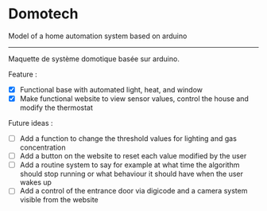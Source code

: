 # Domotech
Model of a home automation system based on arduino
___________________________________________________

Maquette de système domotique basée sur arduino.

Feature :
- [x] Functional base with automated light, heat, and window
- [x] Make functional website to view sensor values, control the house and modify the thermostat

Future ideas :
- [ ] Add a function to change the threshold values for lighting and gas concentration
- [ ] Add a button on the website to reset each value modified by the user
- [ ] Add a routine system to say for example at what time the algorithm should stop running or what behaviour it should have when the user wakes up
- [ ] Add a control of the entrance door via digicode and a camera system visible from the website
